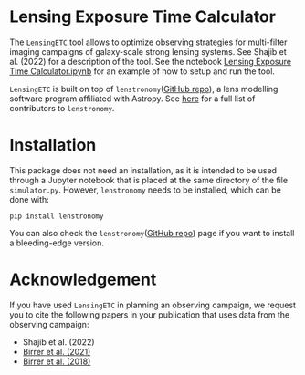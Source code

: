 # Lensing Exposure Time Calculator

The `LensingETC` tool allows to optimize observing strategies for multi-filter 
imaging campaigns of galaxy-scale strong lensing systems. See Shajib et al.
(2022) for a description of the tool. See the notebook [Lensing Exposure 
Time Calculator.ipynb](https://github.com/ajshajib/LensingETC/blob/main/Lensing%20exposure%20time%20calculator.ipynb) for an example of how to setup and run the tool.

`LensingETC` is built on top of `lenstronomy`([GitHub repo](https://github.com/sibirrer/lenstronomy)), 
a lens modelling software program affiliated 
with Astropy. See [here](https://github.com/sibirrer/lenstronomy/blob/main/AUTHORS.rst) 
for a full list of contributors to `lenstronomy`.


# Installation

This package does not need an installation, as it is intended to be used 
through a Jupyter notebook that is placed at the same directory of the file 
`simulator.py`. However, `lenstronomy` needs to be installed, which can be 
done with:

```
pip install lenstronomy
```

You can also check the 
`lenstronomy`([GitHub repo](https://github.com/sibirrer/lenstronomy)) page if you
want to install a bleeding-edge version.

# Acknowledgement

If you have used `LensingETC` in planning an observing campaign, we request 
you to cite the following papers in your publication that uses data from the observing campaign:

- Shajib et al. (2022)
- [Birrer et al. (2021)](https://ui.adsabs.harvard.edu/abs/2021JOSS....6.3283B/abstract)
- [Birrer et al. (2018)](https://ui.adsabs.harvard.edu/abs/2018PDU....22..189B/abstract)
